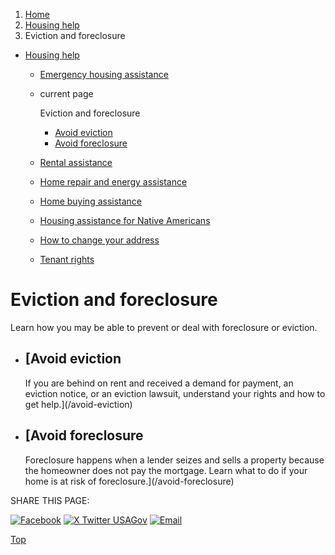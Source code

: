 1. [Home](/)
2. [Housing help](/housing-help)
3. Eviction and foreclosure

* [Housing help](/housing-help)
  + [Emergency housing assistance](/emergency-housing-assistance)
  + current page

    Eviction and foreclosure

    - [Avoid eviction](/avoid-eviction)
    - [Avoid foreclosure](/avoid-foreclosure)
  + [Rental assistance](/rental-housing-programs)
  + [Home repair and energy assistance](/repairing-home)
  + [Home buying assistance](/buying-home-programs)
  + [Housing assistance for Native Americans](/native-american-housing-help)
  + [How to change your address](/change-address)
  + [Tenant rights](/tenant-rights)

Eviction and foreclosure
========================

Learn how you may be able to prevent or deal with foreclosure or eviction.

* [Avoid eviction
  --------------

  If you are behind on rent and received a demand for payment, an eviction notice, or an eviction lawsuit, understand your rights and how to get help.](/avoid-eviction)
* [Avoid foreclosure
  -----------------

  Foreclosure happens when a lender seizes and sells a property because the homeowner does not pay the mortgage. Learn what to do if your home is at risk of foreclosure.](/avoid-foreclosure)

SHARE THIS PAGE:

[![Facebook](/themes/custom/usagov/images/social-media-icons/Facebook_Icon.svg)](https://www.facebook.com/sharer/sharer.php?u=https://www.usa.gov/eviction-and-foreclosure&v=3)
[![X Twitter USAGov](/themes/custom/usagov/images/social-media-icons/X_Twitter_Icon.svg?version=2)](https://twitter.com/intent/tweet?source=webclient&text=https://www.usa.gov/eviction-and-foreclosure)
[![Email](/themes/custom/usagov/images/social-media-icons/Email_Icon.svg?version=2)](mailto:?subject=https://www.usa.gov/eviction-and-foreclosure)

[Top](#main-content)